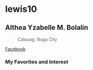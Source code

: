 # lewis10
## Althea Yzabelle M. Bolalin

> Calauag, Naga City

[Facebook](https://www.facebook.com/profile.php?id=100077729217242&sk=about)

### My Favorites and Interest
